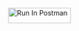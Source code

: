 [<img src="https://run.pstmn.io/button.svg" alt="Run In Postman" style="width: 128px; height: 32px;">](https://god.gw.postman.com/run-collection/36566589-02f56f84-9c1b-44d9-8be7-635aa28ae4ac?action=collection%2Ffork&source=rip_markdown&collection-url=entityId%3D36566589-02f56f84-9c1b-44d9-8be7-635aa28ae4ac%26entityType%3Dcollection%26workspaceId%3Dce647c91-a79c-4e98-9e04-4142ece20d0e)
